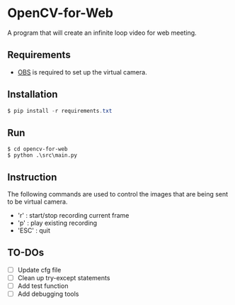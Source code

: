 # OpenCV-for-Web

A program that will create an infinite loop video for web meeting.

## Requirements

* [OBS](https://obsproject.com/) is required to set up the virtual camera.
 
## Installation

```powershell
$ pip install -r requirements.txt
```

## Run

```shell
$ cd opencv-for-web
$ python .\src\main.py
```

## Instruction

The following commands are used to control the images that are being sent to be virtual camera. 

* 'r' : start/stop recording current frame
* 'p' : play existing recording
* 'ESC' : quit

## TO-DOs
- [ ] Update cfg file
- [ ] Clean up try-except statements
- [ ] Add test function
- [ ] Add debugging tools 
